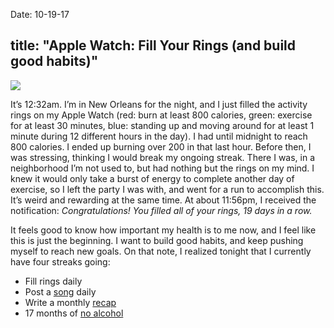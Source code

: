 
Date: 10-19-17

title: "Apple Watch: Fill Your Rings (and build good habits)"
---

![][image-1]

It’s 12:32am. I’m in New Orleans for the night, and I just filled the activity rings on my Apple Watch (red: burn at least 800 calories, green: exercise for at least 30 minutes, blue: standing up and moving around for at least 1 minute during 12 different hours in the day). I had until midnight to reach 800 calories. I ended up burning over 200 in that last hour. Before then, I was stressing, thinking I would break my ongoing streak. There I was, in a neighborhood I’m not used to, but had nothing but the rings on my mind. I knew it would only take a burst of energy to complete another day of exercise, so I left the party I was with, and went for a run to accomplish this. It’s weird and rewarding at the same time. At about 11:56pm, I received the notification: *Congratulations! You filled all of your rings, 19 days in a row.*

It feels good to know how important my health is to me now, and I feel like this is just the beginning. I want to build good habits, and keep pushing myself to reach new goals. On that note, I realized tonight that I currently have four streaks going:

- Fill rings daily
- Post a [song][1] daily
- Write a monthly [recap][2]
- 17 months of [no alcohol][3]

[1]:	/loop
[2]:	http://nashp.com/tagged/about-2017
[3]:	http://nashp.com/one-year-no-alcohol-complete

[image-1]:	https://dl.dropboxusercontent.com/s/xuxobbtkv2l6dun/IMG_0664.PNG